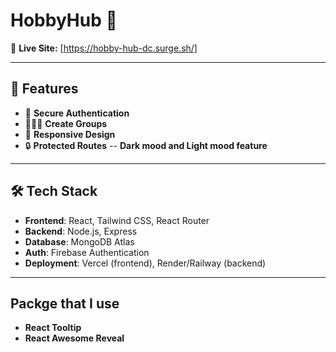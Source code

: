 # HobbyHub 🎯  

🔗 **Live Site:** [https://hobby-hub-dc.surge.sh/]

---

## 🚀 Features

- 🔐 **Secure Authentication** 
- 🧑‍🤝‍🧑 **Create Groups** 
- 📱 **Responsive Design** 
- 🔒 **Protected Routes** 
--   **Dark mood and Light mood feature**

---

## 🛠️ Tech Stack

- **Frontend**: React, Tailwind CSS, React Router
- **Backend**: Node.js, Express
- **Database**: MongoDB Atlas
- **Auth**: Firebase Authentication
- **Deployment**: Vercel (frontend), Render/Railway (backend)

---
## Packge that I use

- **React Tooltip**
- **React Awesome Reveal**
